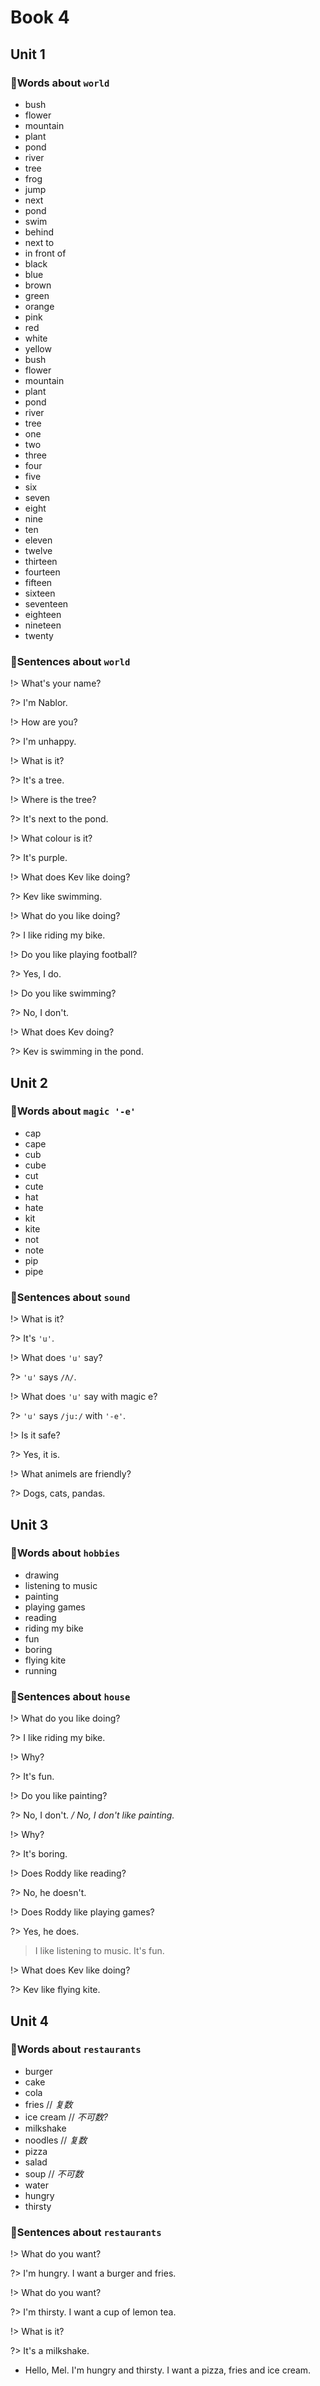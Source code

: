 Book 4
===

## Unit 1

### 🧶Words about `world`

- bush
- flower
- mountain
- plant
- pond
- river
- tree
- frog
- jump
- next
- pond
- swim
- behind
- next to
- in front of
- black
- blue
- brown
- green
- orange
- pink
- red
- white
- yellow
- bush
- flower
- mountain
- plant
- pond
- river
- tree
- one
- two
- three
- four
- five
- six
- seven
- eight
- nine
- ten
- eleven
- twelve
- thirteen
- fourteen
- fifteen
- sixteen
- seventeen
- eighteen
- nineteen
- twenty

### 🧶Sentences about `world`

!> What's your name?

?> I'm Nablor.

!> How are you?

?> I'm unhappy.

!> What is it?

?> It's a tree.

!> Where is the tree?

?> It's next to the pond.

!> What colour is it?

?> It's purple.

!> What does Kev like doing?

?> Kev like swimming.

!> What do you like doing?

?> I like riding my bike.

!> Do you like playing football?

?> Yes, I do.

!> Do you like swimming?

?> No, I don't.

!> What does Kev doing?

?> Kev is swimming in the pond.

## Unit 2

### 🧶Words about `magic '-e'`

- cap
- cape
- cub
- cube
- cut
- cute
- hat
- hate
- kit
- kite
- not
- note
- pip
- pipe

### 🧶Sentences about `sound`

!> What is it?

?> It's `'u'`.

!> What does `'u'` say?

?> `'u'` says `/Λ/`.

!> What does `'u'` say with magic e?

?> `'u'` says `/ju:/` with `'-e'`.

!> Is it safe?

?> Yes, it is.

!> What animels are friendly?

?> Dogs, cats, pandas.

## Unit 3

### 🧶Words about `hobbies`

- drawing
- listening to music
- painting
- playing games
- reading
- riding my bike
- fun
- boring
- flying kite
- running

### 🧶Sentences about `house`

!> What do you like doing?

?> I like riding my bike.

!> Why?

?> It's fun.

!> Do you like painting?

?> No, I don't. _/ No, I don't like painting._

!> Why?

?> It's boring.

!> Does Roddy like reading?

?> No, he doesn't.

!> Does Roddy like playing games?

?> Yes, he does.

> I like listening to music. It's fun.

!> What does Kev like doing?

?> Kev like flying kite.

## Unit 4

### 🧶Words about `restaurants`

- burger
- cake
- cola
- fries // _复数_
- ice cream // _不可数?_
- milkshake
- noodles // _复数_
- pizza
- salad
- soup // _不可数_
- water
- hungry
- thirsty

### 🧶Sentences about `restaurants`

!> What do you want?

?> I'm hungry. I want a burger and fries.

!> What do you want?

?> I'm thirsty. I want a cup of lemon tea.

!> What is it?

?> It's a milkshake.

- Hello, Mel. I'm hungry and thirsty. I want a pizza, fries and ice cream.
